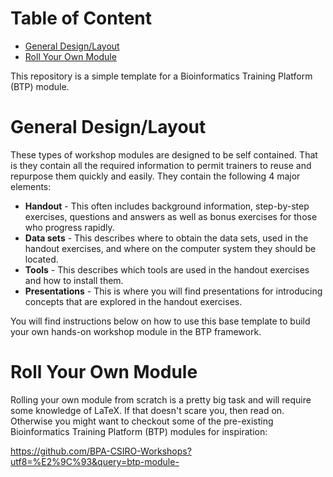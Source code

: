Table of Content
================
<!-- START doctoc generated TOC please keep comment here to allow auto update -->
<!-- DON'T EDIT THIS SECTION, INSTEAD RE-RUN doctoc TO UPDATE -->

- [General Design/Layout](#general-designlayout)
- [Roll Your Own Module](#roll-your-own-module)

<!-- END doctoc generated TOC please keep comment here to allow auto update -->

This repository is a simple template for a Bioinformatics Training Platform (BTP) module.

General Design/Layout
=====================
These types of workshop modules are designed to be self contained. That is they contain all the
required information to permit trainers to reuse and repurpose them quickly and easily. They contain
the following 4 major elements:

 * **Handout** - This often includes background information, step-by-step exercises, questions and
   answers as well as bonus exercises for those who progress rapidly.
 * **Data sets** - This describes where to obtain the data sets, used in the handout exercises, and
   where on the computer system they should be located.
 * **Tools** - This describes which tools are used in the handout exercises and how to install them.
 * **Presentations** - This is where you will find presentations for introducing concepts that are
   explored in the handout exercises.

You will find instructions below on how to use this base template to build your own hands-on
workshop module in the BTP framework.

Roll Your Own Module
====================
Rolling your own module from scratch is a pretty big task and will require some knowledge of LaTeX.
If that doesn't scare you, then read on. Otherwise you might want to checkout some of the
pre-existing Bioinformatics Training Platform (BTP) modules for inspiration:

https://github.com/BPA-CSIRO-Workshops?utf8=%E2%9C%93&query=btp-module-

